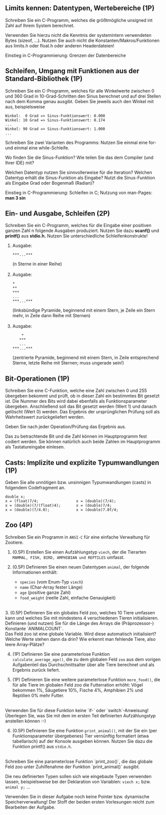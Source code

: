 ## Limits kennen: Datentypen, Wertebereiche (1P)  
Schreiben Sie ein C-Programm, welches die größtmögliche unsigned int Zahl auf Ihrem System berechnet.

Verwenden Sie hierzu nicht die Kenntnis der systemintern verwendeten Bytes (sizeof, …). Nutzen Sie auch nicht die Konstanten/Makros/Funktionen aus limits.h oder float.h oder anderen Headerdateien!

Einstieg in C-Programmierung: Grenzen der Datenbereiche  

## Schleifen, Umgang mit Funktionen aus der Standard-Bibliothek (1P)  
Schreiben Sie ein C-Programm, welches für alle Winkelwerte zwischen 0 und 360 Grad in 10-Grad-Schritten den Sinus berechnet und auf drei Stellen nach dem Komma genau ausgibt. Geben Sie jeweils auch den Winkel mit aus, beispielsweise
~~~
Winkel:  0 Grad => Sinus-Funktionswert: 0.000
Winkel: 10 Grad => Sinus-Funktionswert: 0.174
...
Winkel: 90 Grad => Sinus-Funktionswert: 1.000
...
~~~
Schreiben Sie zwei Varianten des Programms: Nutzen Sie einmal eine for- und einmal eine while-Schleife.

Wo finden Sie die Sinus-Funktion? Wie teilen Sie das dem Compiler (und Ihrer IDE) mit?

Welchen Datentyp nutzen Sie sinnvollerweise für die Iteration? Welchen Datentyp erhält die Sinus-Funktion als Eingabe? Nutzt die Sinus-Funktion als Eingabe Grad oder Bogenmaß (Radian)?

Einstieg in C-Programmierung: Schleifen in C; Nutzung von man-Pages: __man 3 sin__  

## Ein- und Ausgabe, Schleifen (2P)  
Schreiben Sie ein C-Programm, welches für die Eingabe einer positiven ganzen Zahl n folgende Ausgaben produziert. Nutzen Sie dazu __scanf()__ und __printf()__ aus __stdio.h.__ Nutzen Sie unterschiedliche Schleifenkonstrukte!

1. Ausgabe:
    ~~~
    ***...***
    ~~~
    (n Sterne in einer Reihe)  
    <br>
2. Ausgabe:
    ~~~
    *
    **
    ***
    ...
    ***...***
    ~~~
    (linksbündige Pyramide, beginnend mit einem Stern, je Zeile ein Stern mehr, in Zeile dann Reihe mit Sternen)  
    <br>
3. Ausgabe:
    ~~~
        *
       ***
       ...
    ***...***
    ~~~
    (zentrierte Pyramide, beginnend mit einem Stern, in Zeile entsprechend Sterne, letzte Reihe mit Sternen; muss ungerade sein!)  

## Bit-Operationen (1P)
Schreiben Sie eine C-Funktion, welche eine Zahl zwischen 0 und 255 übergeben bekommt und prüft, ob in dieser Zahl ein bestimmtes Bit gesetzt ist. Die Nummer des Bits wird dabei ebenfalls als Funktionsparameter übergeben. Anschließend soll das Bit gesetzt werden (Wert 1) und danach gelöscht (Wert 0) werden. Das Ergebnis der ursprünglichen Prüfung soll als Wahrheitswert zurückgeliefert werden.

Geben Sie nach jeder Operation/Prüfung das Ergebnis aus.

Das zu betrachtende Bit und die Zahl können im Hauptprogramm fest codiert werden. Sie können natürlich auch beide Zahlen im Hauptprogramm als Tastatureingabe einlesen.  
## Casts: Implizite und explizite Typumwandlungen (1P)
Geben Sie alle unnötigen bzw. unsinnigen Typumwandlungen (casts) in folgendem Codefragment an.  
~~~
double x;
x = (float)7/4;                 x = (double)(7/4);
x = (double)(7/(float)4);       x = (double)7/4;
x = (double)(7/4.0);            x = (double)7.0f/4;
~~~

## Zoo (4P)  
Schreiben Sie ein Programm in `ANSI-C` für eine einfache Verwaltung für Zootiere.

1. (0.5P) Erstellen Sie einen Aufzählungstyp `viech`, der die Tierarten `MAMMAL, FISH, BIRD, AMPHIBIAN und REPTILES` umfasst.

2. (0.5P) Definieren Sie einen neuen Datentypen `animal`, der folgende Informationen enthält:
   * `species` (vom Enum-Typ `viech`)
   * `name` (Char-Array fester Länge)
   * `age` (positive ganze Zahl)
   * `food_weight` (reelle Zahl, einfache Genauigkeit)  
<br>
3. (0.5P) Definieren Sie ein globales Feld zoo, welches 10 Tiere umfassen kann und welches Sie mit mindestens 4 verschiedenen Tieren initialisieren.  
<br>
Definieren (und nutzen) Sie für die Länge des Arrays die (Präprozessor-) Konstante `ANIMALCOUNT`.  
<br>
Das Feld zoo ist eine globale Variable. Wird diese automatisch initialisiert? Welche Werte stehen dann da drin? Wie erkennt man fehlende Tiere, also leere Array-Plätze?

4. (1P) Definieren Sie eine parameterlose Funktion `calculate_average_age()`, die zu dem globalen Feld `zoo` aus dem vorigen Aufgabenteil das Durchschnittsalter über alle Tiere berechnet und als Ergebnis zurück liefert.

5. (1P) Definieren Sie eine weitere parameterlose Funktion `more_food()`, die für alle Tiere im globalen Feld zoo die Futterration erhöht: Vögel bekommen 1%, Säugetiere 10%, Fische 4%, Amphibien 2% und Reptilien 0% mehr Futter.  
<br>
Verwenden Sie für diese Funktion keine `if-` oder `switch`-Anweisung! Überlegen Sie, was Sie mit dem im ersten Teil definierten Aufzählungstyp anstellen können :-)

6. (0.5P) Definieren Sie eine Funktion `print_animal()`, mit der Sie ein (per Funktionsparameter übergebenes) Tier vernünftig formatiert (etwa tabellarisch) auf der Konsole ausgeben können. Nutzen Sie dazu die Funktion printf() aus `stdio.h`.  
<br>
Schreiben Sie eine parameterlose Funktion `print_zoo()`, die das globale Feld zoo unter Zuhilfenahme der Funktion `print_animal()` ausgibt.

Die neu definierten Typen sollen sich wie eingebaute Typen verwenden lassen, beispielsweise bei der Deklaration von Variablen: `viech x;` bzw. `animal y;` …

Verwenden Sie in dieser Aufgabe noch keine Pointer bzw. dynamische Speicherverwaltung! Der Stoff der beiden ersten Vorlesungen reicht zum Bearbeiten der Aufgabe.